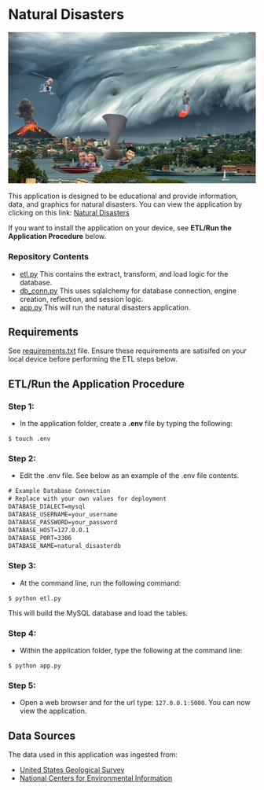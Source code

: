# Natural Disasters
![Earth Hackers!](resources/disaster_collage_funny.jpg "Earth Hackers!")

This application is designed to be educational and provide information, data, and graphics for natural disasters.  You can view the application by clicking on this link: <a href="https://natural-disaster-app.herokuapp.com/" target="_blank">Natural Disasters</a>

If you want to install the application on your device, see **ETL/Run the Application Procedure** below.

### Repository Contents

- [etl.py](etl.py)  This contains the extract, transform, and load logic for the database.
- [db_conn.py](db_conn.py)  This uses sqlalchemy for database connection, engine creation, reflection, and session logic.
- [app.py](app.py)  This will run the natural disasters application.

## Requirements 

See [requirements.txt](requirements.txt) file.  Ensure these requirements are satisifed on your local device before performing the ETL steps below.


## ETL/Run the Application Procedure

### Step 1:

- In the application folder, create a **.env** file by typing the following:
 
```
$ touch .env
```

### Step 2:

- Edit the .env file.  See below as an example of the .env file contents.

```
# Example Database Connection
# Replace with your own values for deployment
DATABASE_DIALECT=mysql
DATABASE_USERNAME=your_username
DATABASE_PASSWORD=your_password
DATABASE_HOST=127.0.0.1
DATABASE_PORT=3306
DATABASE_NAME=natural_disasterdb
``` 

### Step 3:

- At the command line, run the following command:
``` 
$ python etl.py 
```

This will build the MySQL database and load the tables. 

### Step 4:
- Within the application folder, type the following at the command line:

```
$ python app.py
```

### Step 5:
- Open a web browser and for the url type: ``127.0.0.1:5000``.  You can now view the application.

## Data Sources

The data used in this application was ingested from:
- [United States Geological Survey](https://earthquake.usgs.gov/earthquakes/feed/)
- [National Centers for Environmental Information](https://www.ngdc.noaa.gov/ngdcinfo/onlineaccess.html)
